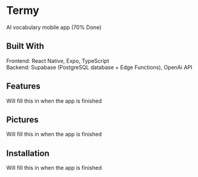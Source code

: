 # Termy
AI vocabulary mobile app (70% Done)

## Built With
Frontend: React Native, Expo, TypeScript<br>
Backend: Supabase (PostgreSQL database + Edge Functions), OpenAi API

## Features
Will fill this in when the app is finished

## Pictures
Will fill this in when the app is finished

## Installation 
Will fill this in when the app is finished

